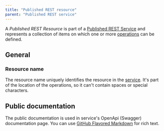 ```yaml
---
title: "Published REST resource"
parent: "Published REST service"
---
```


A _Published REST Resource_ is part of a [Published REST Service](published-rest-service) and represents a collection of items on which one or more [operations](published-rest-operation) can be defined.

## General

### Resource name

The resource name uniquely identifies the resource in the [service](published-rest-service). It's part of the location of the operations, so it can't contain spaces or special characters.

## Public documentation

The public documentation is used in service's OpenApi (Swagger) documentation page. You can use [GitHub Flavored Markdown](gfm-syntax) for rich text.
